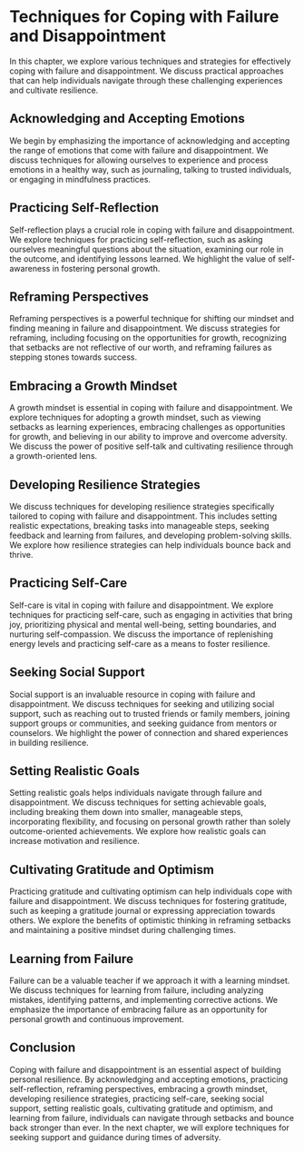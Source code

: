 Techniques for Coping with Failure and Disappointment
================================================================

In this chapter, we explore various techniques and strategies for effectively coping with failure and disappointment. We discuss practical approaches that can help individuals navigate through these challenging experiences and cultivate resilience.

Acknowledging and Accepting Emotions
------------------------------------

We begin by emphasizing the importance of acknowledging and accepting the range of emotions that come with failure and disappointment. We discuss techniques for allowing ourselves to experience and process emotions in a healthy way, such as journaling, talking to trusted individuals, or engaging in mindfulness practices.

Practicing Self-Reflection
--------------------------

Self-reflection plays a crucial role in coping with failure and disappointment. We explore techniques for practicing self-reflection, such as asking ourselves meaningful questions about the situation, examining our role in the outcome, and identifying lessons learned. We highlight the value of self-awareness in fostering personal growth.

Reframing Perspectives
----------------------

Reframing perspectives is a powerful technique for shifting our mindset and finding meaning in failure and disappointment. We discuss strategies for reframing, including focusing on the opportunities for growth, recognizing that setbacks are not reflective of our worth, and reframing failures as stepping stones towards success.

Embracing a Growth Mindset
--------------------------

A growth mindset is essential in coping with failure and disappointment. We explore techniques for adopting a growth mindset, such as viewing setbacks as learning experiences, embracing challenges as opportunities for growth, and believing in our ability to improve and overcome adversity. We discuss the power of positive self-talk and cultivating resilience through a growth-oriented lens.

Developing Resilience Strategies
--------------------------------

We discuss techniques for developing resilience strategies specifically tailored to coping with failure and disappointment. This includes setting realistic expectations, breaking tasks into manageable steps, seeking feedback and learning from failures, and developing problem-solving skills. We explore how resilience strategies can help individuals bounce back and thrive.

Practicing Self-Care
--------------------

Self-care is vital in coping with failure and disappointment. We explore techniques for practicing self-care, such as engaging in activities that bring joy, prioritizing physical and mental well-being, setting boundaries, and nurturing self-compassion. We discuss the importance of replenishing energy levels and practicing self-care as a means to foster resilience.

Seeking Social Support
----------------------

Social support is an invaluable resource in coping with failure and disappointment. We discuss techniques for seeking and utilizing social support, such as reaching out to trusted friends or family members, joining support groups or communities, and seeking guidance from mentors or counselors. We highlight the power of connection and shared experiences in building resilience.

Setting Realistic Goals
-----------------------

Setting realistic goals helps individuals navigate through failure and disappointment. We discuss techniques for setting achievable goals, including breaking them down into smaller, manageable steps, incorporating flexibility, and focusing on personal growth rather than solely outcome-oriented achievements. We explore how realistic goals can increase motivation and resilience.

Cultivating Gratitude and Optimism
----------------------------------

Practicing gratitude and cultivating optimism can help individuals cope with failure and disappointment. We discuss techniques for fostering gratitude, such as keeping a gratitude journal or expressing appreciation towards others. We explore the benefits of optimistic thinking in reframing setbacks and maintaining a positive mindset during challenging times.

Learning from Failure
---------------------

Failure can be a valuable teacher if we approach it with a learning mindset. We discuss techniques for learning from failure, including analyzing mistakes, identifying patterns, and implementing corrective actions. We emphasize the importance of embracing failure as an opportunity for personal growth and continuous improvement.

Conclusion
----------

Coping with failure and disappointment is an essential aspect of building personal resilience. By acknowledging and accepting emotions, practicing self-reflection, reframing perspectives, embracing a growth mindset, developing resilience strategies, practicing self-care, seeking social support, setting realistic goals, cultivating gratitude and optimism, and learning from failure, individuals can navigate through setbacks and bounce back stronger than ever. In the next chapter, we will explore techniques for seeking support and guidance during times of adversity.
